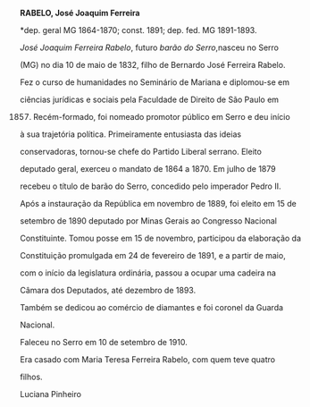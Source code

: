 **RABELO, José Joaquim Ferreira**



\*dep. geral MG 1864-1870; const. 1891; dep. fed. MG 1891-1893.



*José Joaquim Ferreira Rabelo*, futuro *barão do Serro*,nasceu no Serro

(MG) no dia 10 de maio de 1832, filho de Bernardo José Ferreira Rabelo.



Fez o curso de humanidades no Seminário de Mariana e diplomou-se em

ciências jurídicas e sociais pela Faculdade de Direito de São Paulo em

1857. Recém-formado, foi nomeado promotor público em Serro e deu início

à sua trajetória política. Primeiramente entusiasta das ideias

conservadoras, tornou-se chefe do Partido Liberal serrano. Eleito

deputado geral, exerceu o mandato de 1864 a 1870. Em julho de 1879

recebeu o título de barão do Serro, concedido pelo imperador Pedro II.



Após a instauração da República em novembro de 1889, foi eleito em 15 de

setembro de 1890 deputado por Minas Gerais ao Congresso Nacional

Constituinte. Tomou posse em 15 de novembro, participou da elaboração da

Constituição promulgada em 24 de fevereiro de 1891, e a partir de maio,

com o início da legislatura ordinária, passou a ocupar uma cadeira na

Câmara dos Deputados, até dezembro de 1893.



Também se dedicou ao comércio de diamantes e foi coronel da Guarda

Nacional.



Faleceu no Serro em 10 de setembro de 1910.



Era casado com Maria Teresa Ferreira Rabelo, com quem teve quatro

filhos.



Luciana Pinheiro



